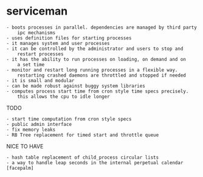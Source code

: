 serviceman
==========

    - boots processes in parallel. dependencies are managed by third party
        ipc mechanisms
    - uses definition files for starting processes
    - it manages system and user processes
    - it can be controlled by the administrator and users to stop and
        restart processes
    - it has the ability to run processes on loading, on demand and on
        a set time
    - monitor and restart long running processes in a flexible way.
        restarting crashed daemons are throttled and stopped if needed
    - it is small and modular
    - can be made robust against buggy system libraries
    - computes process start time from cron style time specs precisely.
        this allows the cpu to idle longer

TODO

    - start time computation from cron style specs
    - public admin interface
    - fix memory leaks
    - RB Tree replacement for timed start and throttle queue

NICE TO HAVE

    - hash table replacement of child_process circular lists
    - a way to handle leap seconds in the internal perpetual calendar [facepalm]
